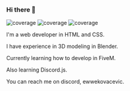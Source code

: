 ### Hi there 👋

![coverage](https://img.shields.io/badge/HTML-Language?label=Language&color=blue) ![coverage](https://img.shields.io/badge/CSS-Language?label=Language&color=%230096FF) ![coverage](https://img.shields.io/badge/Lua-Language?label=Language&color=8A2BE2)

I'm a web developer in HTML and CSS.

I have experience in 3D modeling in Blender.

Currently learning how to develop in FiveM.

Also learning Discord.js.

You can reach me on discord, ewwekovacevic.
